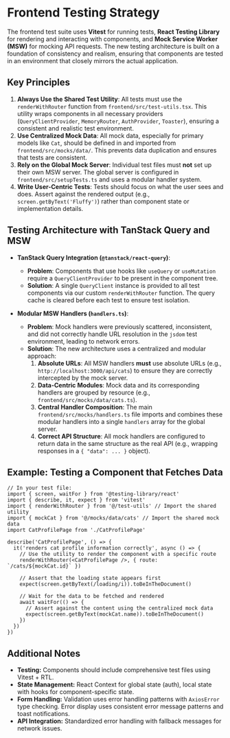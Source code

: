 # Frontend Testing Strategy

The frontend test suite uses **Vitest** for running tests, **React Testing Library** for rendering and interacting with components, and **Mock Service Worker (MSW)** for mocking API requests. The new testing architecture is built on a foundation of consistency and realism, ensuring that components are tested in an environment that closely mirrors the actual application.

## Key Principles

1.  **Always Use the Shared Test Utility**: All tests must use the `renderWithRouter` function from `frontend/src/test-utils.tsx`. This utility wraps components in all necessary providers (`QueryClientProvider`, `MemoryRouter`, `AuthProvider`, `Toaster`), ensuring a consistent and realistic test environment.
2.  **Use Centralized Mock Data**: All mock data, especially for primary models like `Cat`, should be defined in and imported from `frontend/src/mocks/data/`. This prevents data duplication and ensures that tests are consistent.
3.  **Rely on the Global Mock Server**: Individual test files must **not** set up their own MSW server. The global server is configured in `frontend/src/setupTests.ts` and uses a modular handler system.
4.  **Write User-Centric Tests**: Tests should focus on what the user sees and does. Assert against the rendered output (e.g., `screen.getByText('Fluffy')`) rather than component state or implementation details.

## Testing Architecture with TanStack Query and MSW

-   **TanStack Query Integration (`@tanstack/react-query`)**:
    -   **Problem**: Components that use hooks like `useQuery` or `useMutation` require a `QueryClientProvider` to be present in the component tree.
    -   **Solution**: A single `QueryClient` instance is provided to all test components via our custom `renderWithRouter` function. The query cache is cleared before each test to ensure test isolation.

-   **Modular MSW Handlers (`handlers.ts`)**:
    -   **Problem**: Mock handlers were previously scattered, inconsistent, and did not correctly handle URL resolution in the `jsdom` test environment, leading to network errors.
    -   **Solution**: The new architecture uses a centralized and modular approach:
        1.  **Absolute URLs**: All MSW handlers **must** use absolute URLs (e.g., `http://localhost:3000/api/cats`) to ensure they are correctly intercepted by the mock server.
        2.  **Data-Centric Modules**: Mock data and its corresponding handlers are grouped by resource (e.g., `frontend/src/mocks/data/cats.ts`).
        3.  **Central Handler Composition**: The main `frontend/src/mocks/handlers.ts` file imports and combines these modular handlers into a single `handlers` array for the global server.
        4.  **Correct API Structure**: All mock handlers are configured to return data in the same structure as the real API (e.g., wrapping responses in a `{ "data": ... }` object).

## Example: Testing a Component that Fetches Data

```tsx
// In your test file:
import { screen, waitFor } from '@testing-library/react'
import { describe, it, expect } from 'vitest'
import { renderWithRouter } from '@/test-utils' // Import the shared utility
import { mockCat } from '@/mocks/data/cats' // Import the shared mock data
import CatProfilePage from './CatProfilePage'

describe('CatProfilePage', () => {
  it('renders cat profile information correctly', async () => {
    // Use the utility to render the component with a specific route
    renderWithRouter(<CatProfilePage />, { route: `/cats/${mockCat.id}` })

    // Assert that the loading state appears first
    expect(screen.getByText(/loading/i)).toBeInTheDocument()

    // Wait for the data to be fetched and rendered
    await waitFor(() => {
      // Assert against the content using the centralized mock data
      expect(screen.getByText(mockCat.name)).toBeInTheDocument()
    })
  })
})
```

## Additional Notes

- **Testing:** Components should include comprehensive test files using Vitest + RTL.
- **State Management:** React Context for global state (auth), local state with hooks for component-specific state.
- **Form Handling:** Validation uses error handling patterns with `AxiosError` type checking. Error display uses consistent error message patterns and toast notifications.
- **API Integration:** Standardized error handling with fallback messages for network issues.

